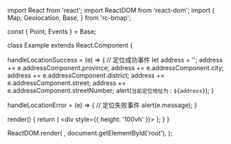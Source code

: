 import React from 'react';
import ReactDOM from 'react-dom';
import {
  Map,
  Geolocation,
  Base,
} from 'rc-bmap';

const { Point, Events } = Base;

class Example extends React.Component {

  handleLocationSuccess = (e) => {
    // 定位成功事件
    let address = '';
    address += e.addressComponent.province;
    address += e.addressComponent.city;
    address += e.addressComponent.district;
    address += e.addressComponent.street;
    address += e.addressComponent.streetNumber;
    alert(`当前定位地址为：${address}`);
  }

  handleLocationError = (e) => {
    // 定位失败事件
    alert(e.message);
  }

  render() {
    return (
      <div style={{ height: '100vh' }}>
        <Map
          ak="WAeVpuoSBH4NswS30GNbCRrlsmdGB5Gv"
          zoom={11}
          scrollWheelZoom
        >
          <Point name="center" lng="116.404" lat="39.915" />
          <Geolocation>
            <Events 
              locationSuccess={this.handleLocationSuccess}
              locationError={this.handleLocationError}
            />
          </Geolocation>
        </Map>
      </div>
    );
  }
}

ReactDOM.render(
  <Example />,
  document.getElementById('root'),
);
